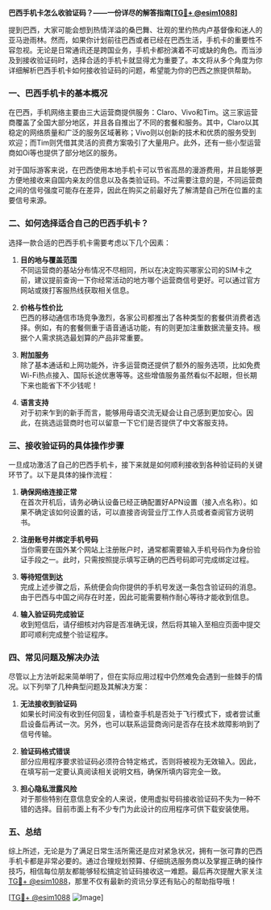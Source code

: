 **巴西手机卡怎么收验证码？——一份详尽的解答指南[[TG💪+ @esim1088](https://t.me/s/esim1088)]**

提到巴西，大家可能会想到热情洋溢的桑巴舞、壮观的里约热内卢基督像和迷人的亚马逊雨林。然而，如果你计划前往巴西或者已经在巴西生活，手机卡的重要性不容忽视。无论是日常通讯还是跨国业务，手机卡都扮演着不可或缺的角色。而当涉及到接收验证码时，选择合适的手机卡就显得尤为重要了。本文将从多个角度为你详细解析巴西手机卡如何接收验证码的问题，希望能为你的巴西之旅提供帮助。

### 一、巴西手机卡的基本概况

在巴西，手机网络主要由三大运营商提供服务：Claro、Vivo和Tim。这三家运营商覆盖了全国大部分地区，并且各自推出了不同的套餐和服务。其中，Claro以其稳定的网络质量和广泛的服务区域著称；Vivo则以创新的技术和优质的服务受到欢迎；而Tim则凭借其灵活的资费方案吸引了大量用户。此外，还有一些小型运营商如Oi等也提供了部分地区的服务。

对于国际游客来说，在巴西使用本地手机卡可以节省高昂的漫游费用，并且能够更方便地接收来自国内亲友的信息以及各类验证码。不过需要注意的是，不同运营商之间的信号强度可能存在差异，因此在购买之前最好先了解清楚自己所在位置的主要信号来源。

### 二、如何选择适合自己的巴西手机卡？

选择一款合适的巴西手机卡需要考虑以下几个因素：

1. **目的地与覆盖范围**  
   不同运营商的基站分布情况不尽相同，所以在决定购买哪家公司的SIM卡之前，建议提前查询一下你经常活动的地方哪个运营商信号更好。可以通过官方网站或拨打客服热线获取相关信息。

2. **价格与性价比**  
   巴西的移动通信市场竞争激烈，各家公司都推出了各种类型的套餐供消费者选择。例如，有的套餐侧重于语音通话功能，有的则更加注重数据流量支持。根据个人需求挑选最划算的产品非常重要。

3. **附加服务**  
   除了基本通话和上网功能外，许多运营商还提供了额外的服务选项，比如免费Wi-Fi热点接入、国际长途优惠等等。这些增值服务虽然看似不起眼，但长期下来也能省下不少钱呢！

4. **语言支持**  
   对于初来乍到的新手而言，能够用母语交流无疑会让自己感到更加安心。因此，在挑选运营商时也可以留意一下它们是否提供了中文客服支持。

### 三、接收验证码的具体操作步骤

一旦成功激活了自己的巴西手机卡，接下来就是如何顺利接收到各种验证码的关键环节了。以下是具体的操作流程：

1. **确保网络连接正常**  
   在首次开机后，请务必确认设备已经正确配置好APN设置（接入点名称）。如果不确定该如何设置的话，可以直接咨询营业厅工作人员或者查阅官方说明书。

2. **注册账号并绑定手机号码**  
   当你需要在国外某个网站上注册账户时，通常都需要输入手机号码作为身份验证手段之一。此时，只需按照提示填写正确的巴西号码即可完成绑定过程。

3. **等待短信到达**  
   完成上述步骤之后，系统便会向你提供的手机号发送一条包含验证码的消息。由于巴西与中国之间存在时差，因此可能需要稍作耐心等待才能收到信息。

4. **输入验证码完成验证**  
   收到短信后，请仔细核对内容是否准确无误，然后将其输入至相应页面中提交即可顺利完成整个验证程序。

### 四、常见问题及解决办法

尽管以上方法听起来简单明了，但在实际应用过程中仍然难免会遇到一些棘手的情况。以下列举了几种典型问题及其解决方案：

1. **无法接收到验证码**  
   如果长时间没有收到任何回复，请检查手机是否处于飞行模式下，或者尝试重启设备后再试一次。另外，也可以联系运营商询问是否存在技术故障影响到了信号传输。

2. **验证码格式错误**  
   部分应用程序要求验证码必须符合特定格式，否则将被视为无效输入。因此，在填写前一定要认真阅读相关说明文档，确保所填内容完全一致。

3. **担心隐私泄露风险**  
   对于那些特别在意信息安全的人来说，使用虚拟号码接收验证码不失为一种不错的选择。目前市面上有不少专门为此设计的应用程序可供下载安装使用。

### 五、总结

综上所述，无论是为了满足日常生活所需还是应对紧急状况，拥有一张可靠的巴西手机卡都是非常必要的。通过合理规划预算、仔细挑选服务商以及掌握正确的操作技巧，相信每位朋友都能够轻松搞定验证码接收这一难题。最后再次提醒大家关注[TG💪+ @esim1088](https://t.me/s/esim1088)，那里不仅有最新的资讯分享还有贴心的帮助指导哦！

[[TG💪+ @esim1088](https://t.me/s/esim1088) ![Image](https://i.postimg.cc/4NQfJmqS/Snipaste-2025-05-13-00-14-12.png)]
